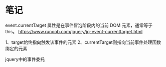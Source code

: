 # 笔记

event.currentTarget 属性是在事件冒泡阶段内的当前 DOM 元素，通常等于 this。
<https://www.runoob.com/jquery/jq-event-currenttarget.html>

1、target始终指向触发该事件的元素
2、currentTarget则指向当前事件处理函数绑定的元素

jquery中的事件委托
